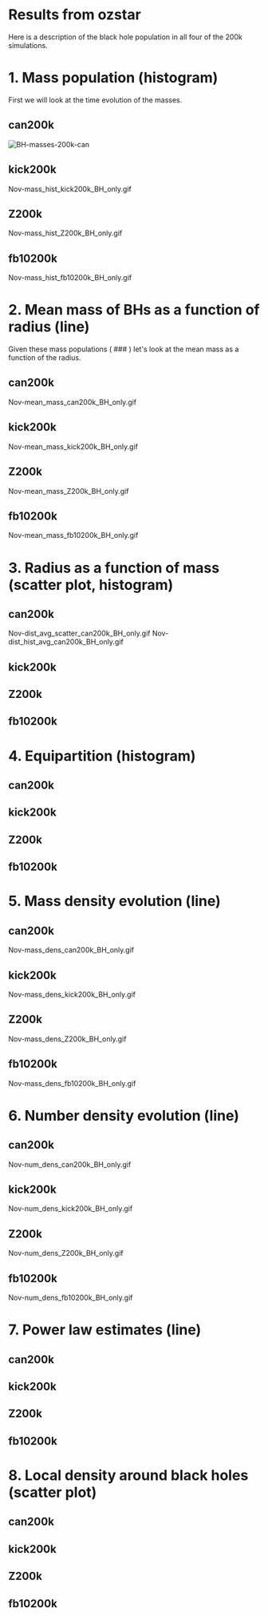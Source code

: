 # Results from ozstar

Here is a description of the black hole population in all four of the 200k simulations.

# 1. Mass population (histogram)

First we will look at the time evolution of the masses.

## can200k

![BH-masses-200k-can](/gifs/Nov-mass_hist_can200k_BH_only.gif)


## kick200k


Nov-mass_hist_kick200k_BH_only.gif

## Z200k


Nov-mass_hist_Z200k_BH_only.gif

## fb10200k


Nov-mass_hist_fb10200k_BH_only.gif



# 2. Mean mass of BHs as a function of radius (line)

Given these mass populations ( ### ) let's look at the mean mass as a function of the radius.

## can200k

Nov-mean_mass_can200k_BH_only.gif

## kick200k

Nov-mean_mass_kick200k_BH_only.gif

## Z200k

Nov-mean_mass_Z200k_BH_only.gif

## fb10200k

Nov-mean_mass_fb10200k_BH_only.gif

# 3. Radius as a function of mass (scatter plot, histogram)

## can200k

Nov-dist_avg_scatter_can200k_BH_only.gif
Nov-dist_hist_avg_can200k_BH_only.gif

## kick200k

## Z200k

## fb10200k

# 4. Equipartition (histogram)

## can200k

## kick200k

## Z200k

## fb10200k

# 5. Mass density evolution (line)

## can200k

Nov-mass_dens_can200k_BH_only.gif

## kick200k

Nov-mass_dens_kick200k_BH_only.gif

## Z200k

Nov-mass_dens_Z200k_BH_only.gif

## fb10200k

Nov-mass_dens_fb10200k_BH_only.gif

# 6. Number density evolution (line)

## can200k

Nov-num_dens_can200k_BH_only.gif

## kick200k

Nov-num_dens_kick200k_BH_only.gif

## Z200k

Nov-num_dens_Z200k_BH_only.gif

## fb10200k

Nov-num_dens_fb10200k_BH_only.gif

# 7. Power law estimates (line)

## can200k

## kick200k

## Z200k

## fb10200k

# 8. Local density around black holes (scatter plot)

## can200k

## kick200k

## Z200k

## fb10200k
